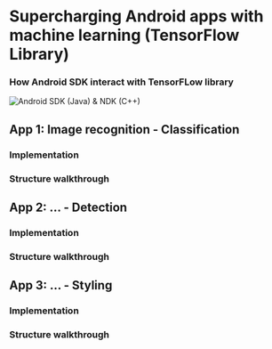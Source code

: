 # Supercharging Android apps with machine learning  (TensorFlow Library)

### How Android SDK interact with TensorFLow library 

![Android SDK (Java) & NDK (C++)](https://jalammar.github.io/images/android-tensorflow-app-structure_2.png)

## App 1: Image recognition - Classification 

### Implementation

### Structure walkthrough 

## App 2: ... - Detection 

### Implementation

### Structure walkthrough 

## App 3: ... - Styling 

### Implementation

### Structure walkthrough 

